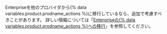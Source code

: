 Enterpriseを他のプロバイダから{% data variables.product.prodname_actions %}に移行しているなら、追加で考慮すべきことがあります。 詳しい情報については「[Enterpriseの{% data variables.product.prodname_actions %}への移行](/admin/github-actions/getting-started-with-github-actions-for-your-enterprise/migrating-your-enterprise-to-github-actions)」を参照してください。
